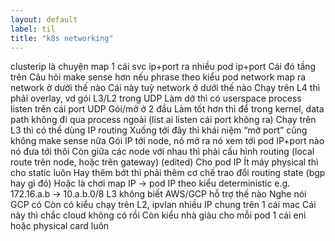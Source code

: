 ```yaml
---
layout: default
label: til
title: "k8s networking"
---
```


clusterip là chuyện map 1 cái svc ip+port ra nhiều pod ip+port
Cái đó tầng trên
Câu hỏi make sense hơn nếu phrase theo kiểu pod network map ra network ở dưới thế nào
Cái này tuỳ network ở dưới thế nào
Chạy trên L4 thì phải overlay, vd gói L3/L2 trong UDP
Làm dở thì có userspace process listen trên cái port UDP
Gói/mở ở 2 đầu
Làm tốt hơn thì để trong kernel, data path không đi qua process ngoài (list ai listen cái port không ra)
Chạy trên L3 thì có thể dùng IP routing
Xuống tới đây thì khái niệm “mở port” cũng không make sense nữa
Gói IP tới node, nó mở ra nó xem tới pod IP+port nào nó đưa tới thôi
Còn giữa các node với nhau thì phải cấu hình routing (local route trên node, hoặc trên gateway) (edited) 
Cho pod IP
Ít máy physical thì cho static luôn
Hay thêm bớt thì phải thêm cơ chế trao đổi routing state (bgp hay gì đó)
Hoặc là chơi map IP -> pod IP theo kiểu deterministic
e.g. 172.16.a.b -> 10.a.b.0/8
L3 không biết AWS/GCP hỗ trợ thế nào
Nghe nói GCP có
Còn có kiểu chạy trên L2, ipvlan nhiều IP chung trên 1 cái mac
Cái này thì chắc cloud không có rồi
Còn kiểu nhà giàu cho mỗi pod 1 cái eni hoặc physical card luôn

